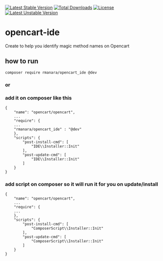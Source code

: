 [![Latest Stable Version](https://poser.pugx.org/rmanara/opencart_ide/v/stable)](https://packagist.org/packages/rmanara/opencart_ide)
[![Total Downloads](https://poser.pugx.org/rmanara/opencart_ide/downloads)](https://packagist.org/packages/rmanara/opencart_ide)
[![License](https://poser.pugx.org/rmanara/opencart_ide/license)](https://packagist.org/packages/rmanara/opencart_ide)
[![Latest Unstable Version](https://poser.pugx.org/rmanara/opencart_ide/v/unstable)](https://packagist.org/packages/rmanara/opencart_ide)
# opencart-ide

Create to help you identify magic method names on Opencart

## how to run 
```
composer require rmanara/opencart_ide @dev
```
### or

### add it on composer like this
```
{
    "name": "opencart/opencart",
    ...
    "require": {
    ...
    "rmanara/opencart_ide" : "@dev"
    },
    "scripts": {
        "post-install-cmd": [
            "IDE\\Installer::Init"
        ],
        "post-update-cmd": [
            "IDE\\Installer::Init"
        ]
    }
}
```
### add script on composer so it will run it for you on update/install

```
{
    "name": "opencart/opencart",
    ...
    "require": {
    ...
    },
    "scripts": {
        "post-install-cmd": [
            "ComposerScript\\Installer::Init"
        ],
        "post-update-cmd": [
            "ComposerScript\\Installer::Init"
        ]
    }
}
```
